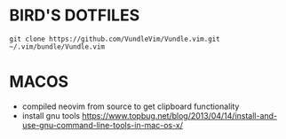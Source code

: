 BIRD'S DOTFILES
===============

```
git clone https://github.com/VundleVim/Vundle.vim.git ~/.vim/bundle/Vundle.vim
```

MACOS
=====

- compiled neovim from source to get clipboard functionality
- install gnu tools https://www.topbug.net/blog/2013/04/14/install-and-use-gnu-command-line-tools-in-mac-os-x/
